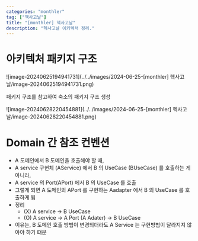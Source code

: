 ```yaml
---
categories: "monthler"
tag: ["헥사고날"]
title: "[monthler] 핵사고날"
description: "헥사고날 이키텍처 정리."
---
```


# 아키텍처 패키지 구조

![image-20240625194941731](../../images/2024-06-25-[monthler] 헥사고날/image-20240625194941731.png)

패키지 구조를 참고하여 숙소의 패키지 구조 생성

![image-20240628220454881](../../images/2024-06-25-[monthler] 헥사고날/image-20240628220454881.png)

# Domain 간 참조 컨벤션

- A 도메인에서 B 도메인을 호출해야 할 때,
- A service 구현체 (AService) 에서 B 의 UseCase (BUseCase) 를 호출하는 게 아니라,
- A service 의 Port(APort) 에서 B 의 UseCase 를 호출
- 그렇게 되면 A 도메인의 APort 를 구현하는 Aadapter 에서 B 의 UseCase 를 호출하게 됨
- 정리
  - (X) A service → B UseCase
  - (O) A service → A Port (A Adater) → B UseCase
- 이유는, B 도메인 호출 방법이 변경되더라도 A Service 는 구현방법이 달라지지 않아야 하기 떄문